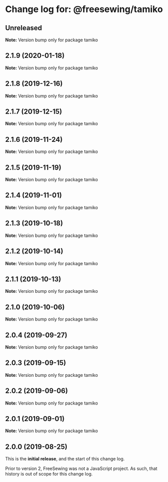 # Change log for: @freesewing/tamiko


## Unreleased

**Note:** Version bump only for package tamiko


## 2.1.9 (2020-01-18)

**Note:** Version bump only for package tamiko


## 2.1.8 (2019-12-16)

**Note:** Version bump only for package tamiko


## 2.1.7 (2019-12-15)

**Note:** Version bump only for package tamiko


## 2.1.6 (2019-11-24)

**Note:** Version bump only for package tamiko


## 2.1.5 (2019-11-19)

**Note:** Version bump only for package tamiko


## 2.1.4 (2019-11-01)

**Note:** Version bump only for package tamiko


## 2.1.3 (2019-10-18)

**Note:** Version bump only for package tamiko


## 2.1.2 (2019-10-14)

**Note:** Version bump only for package tamiko


## 2.1.1 (2019-10-13)

**Note:** Version bump only for package tamiko


## 2.1.0 (2019-10-06)

**Note:** Version bump only for package tamiko


## 2.0.4 (2019-09-27)

**Note:** Version bump only for package tamiko


## 2.0.3 (2019-09-15)

**Note:** Version bump only for package tamiko


## 2.0.2 (2019-09-06)

**Note:** Version bump only for package tamiko


## 2.0.1 (2019-09-01)

**Note:** Version bump only for package tamiko




## 2.0.0 (2019-08-25)

This is the **initial release**, and the start of this change log.

Prior to version 2, FreeSewing was not a JavaScript project.
As such, that history is out of scope for this change log.
